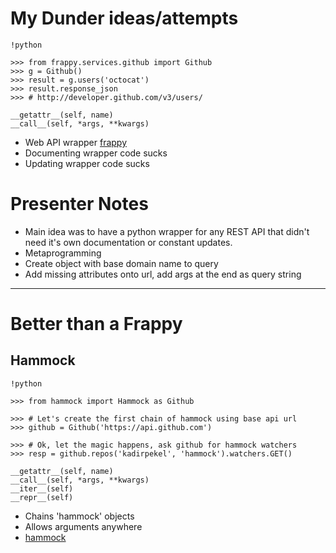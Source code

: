 # My Dunder ideas/attempts

    !python

    >>> from frappy.services.github import Github
    >>> g = Github()
    >>> result = g.users('octocat')
    >>> result.response_json
    >>> # http://developer.github.com/v3/users/

    __getattr__(self, name)
    __call__(self, *args, **kwargs)

- Web API wrapper [frappy](http://github.com/durden/frappy)
- Documenting wrapper code sucks
- Updating wrapper code sucks

# Presenter Notes

- Main idea was to have a python wrapper for any REST API that didn't need it's
  own documentation or constant updates.
- Metaprogramming
- Create object with base domain name to query
- Add missing attributes onto url, add args at the end as query string

--------------------------------------------------

# Better than a Frappy

## Hammock

    !python

    >>> from hammock import Hammock as Github

    >>> # Let's create the first chain of hammock using base api url
    >>> github = Github('https://api.github.com')

    >>> # Ok, let the magic happens, ask github for hammock watchers
    >>> resp = github.repos('kadirpekel', 'hammock').watchers.GET()

    __getattr__(self, name)
    __call__(self, *args, **kwargs)
    __iter__(self)
    __repr__(self)

- Chains 'hammock' objects
- Allows arguments anywhere
- [hammock](https://github.com/kadirpekel/hammock)
